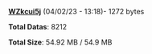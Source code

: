 [**WZkcui5j**](/data/WZkcui5j.txt) (04/02/23 - 13:18)- 1272 bytes

**Total Datas**: 8212

**Total Size**: 54.92 MB / 54.9 MB